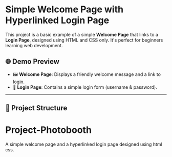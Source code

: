 # Simple Welcome Page with Hyperlinked Login Page

This project is a basic example of a simple **Welcome Page** that links to a **Login Page**, designed using HTML and CSS only. It's perfect for beginners learning web development.

## 🌐 Demo Preview

- 🖼️ **Welcome Page**: Displays a friendly welcome message and a link to login.
- 🔐 **Login Page**: Contains a simple login form (username & password).

---

## 📁 Project Structure

# Project-Photobooth
A simple welcome page and a hyperlinked login page designed using html css.
